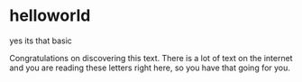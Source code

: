 # helloworld
yes its that basic

Congratulations on discovering this text. There is a lot of text on the internet and you are reading these letters right here, so you have that going for you.
